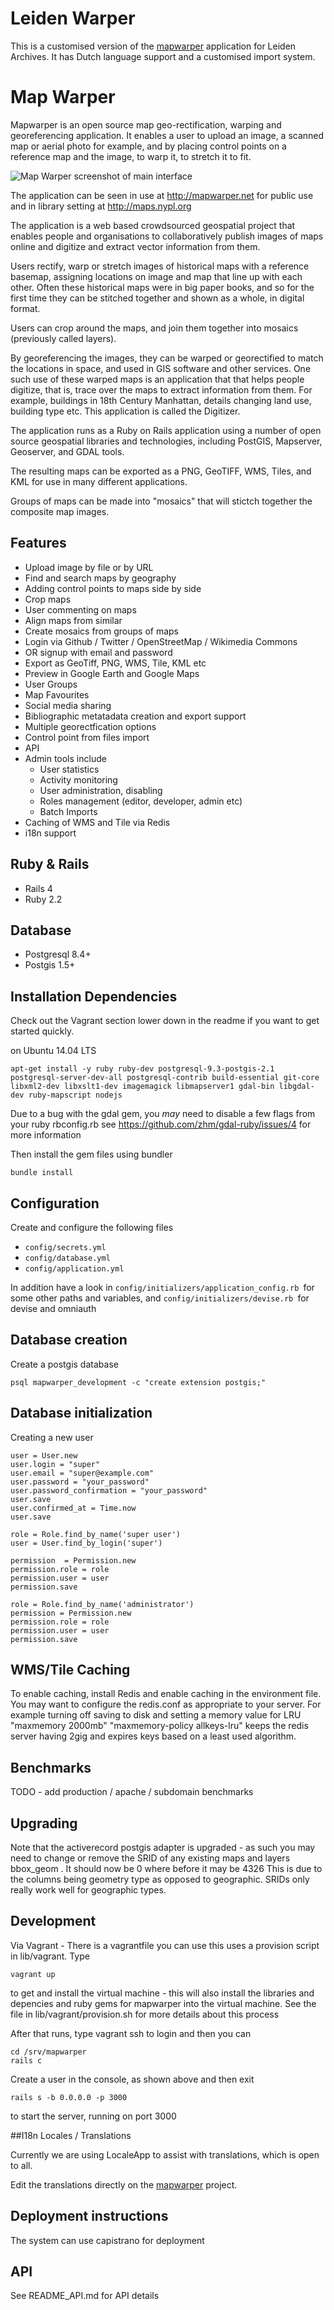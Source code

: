 # Leiden Warper

This is a customised version of the [mapwarper](http://github.com/timwaters/mapwarper) application for Leiden Archives. 
It has Dutch language support and a customised import system.

# Map Warper

Mapwarper is an open source map geo-rectification, warping and georeferencing application.
It enables a user to upload an image, a scanned map or aerial photo for example, and by placing control points on a reference map and the image, to warp it, to stretch it to fit.

![Map Warper screenshot of main interface](/app/assets/images/Screenshot_MapWarper.png?raw=true "Map Warper screenshot of main interface")

The application can be seen in use at http://mapwarper.net for public use and in library setting at http://maps.nypl.org

The application is a web based crowdsourced geospatial project that enables people and organisations to collaboratively publish images of maps online and digitize and extract vector information from them.

Users rectify, warp or stretch images of historical maps with a reference basemap, assigning locations on image and map that line up with each other. Often these historical maps were in big paper books, and so for the first time they can be stitched together and shown as a whole, in digital format.

Users can crop around the maps, and join them together into mosaics (previously called layers).

By georeferencing the images, they can be warped or georectified to match the locations in space, and used in GIS software and other services. One such use of these warped maps is an application that that helps people digitize, that is, trace over the maps to extract information from them. For example, buildings in 18th Century Manhattan, details changing land use, building type etc. This application is called the Digitizer.

The application runs as a Ruby on Rails application using a number of open source geospatial libraries and technologies, including PostGIS, Mapserver, Geoserver, and GDAL tools.

The resulting maps can be exported as a PNG, GeoTIFF, WMS, Tiles, and KML for use in many different applications.

Groups of maps can be made into "mosaics" that will stictch together the composite map images.

## Features

* Upload image by file or by URL
* Find and search maps by geography
* Adding control points to maps side by side
* Crop maps
* User commenting on maps
* Align maps from similar
* Create mosaics from groups of maps
* Login via Github / Twitter / OpenStreetMap / Wikimedia Commons
* OR signup with email and password
* Export as GeoTiff, PNG, WMS, Tile, KML etc
* Preview in Google Earth and Google Maps
* User Groups
* Map Favourites
* Social media sharing
* Bibliographic metatadata creation and export support
* Multiple georectfication options
* Control point from files import
* API
* Admin tools include
  * User statistics
  * Activity monitoring
  * User administration, disabling
  * Roles management (editor, developer, admin etc)
  * Batch Imports
* Caching of WMS and Tile via Redis
* i18n support

## Ruby & Rails

* Rails 4
* Ruby 2.2

## Database

* Postgresql 8.4+
* Postgis 1.5+

## Installation Dependencies

Check out the Vagrant section lower down in the readme if you want to get started quickly.

on Ubuntu 14.04 LTS

```apt-get install -y ruby ruby-dev postgresql-9.3-postgis-2.1 postgresql-server-dev-all postgresql-contrib build-essential git-core libxml2-dev libxslt1-dev imagemagick libmapserver1 gdal-bin libgdal-dev ruby-mapscript nodejs```

Due to a bug with the gdal gem, you _may_ need to disable a few flags from your ruby rbconfig.rb see https://github.com/zhm/gdal-ruby/issues/4 for more information

Then install the gem files using bundler

```bundle install```

## Configuration

Create and configure the following files

* `config/secrets.yml`
* `config/database.yml`
* `config/application.yml`

In addition have a look in `config/initializers/application_config.rb `for some other paths and variables, and `config/initializers/devise.rb `for devise and omniauth

## Database creation

Create a postgis database

` psql mapwarper_development -c "create extension postgis;" `

## Database initialization

Creating a new user

    user = User.new
    user.login = "super"
    user.email = "super@example.com"
    user.password = "your_password"
    user.password_confirmation = "your_password"
    user.save
    user.confirmed_at = Time.now
    user.save

    role = Role.find_by_name('super user')
    user = User.find_by_login('super')

    permission  = Permission.new
    permission.role = role
    permission.user = user
    permission.save

    role = Role.find_by_name('administrator')
    permission = Permission.new
    permission.role = role
    permission.user = user
    permission.save

## WMS/Tile Caching

To enable caching, install Redis and enable caching in the environment file. You may want to configure the redis.conf as appropriate to your server.
For example turning off saving to disk and setting a memory value for LRU  "maxmemory 2000mb" "maxmemory-policy allkeys-lru" keeps the redis server having 2gig and expires keys based on a least used algorithm.

## Benchmarks

TODO - add production / apache / subdomain benchmarks


## Upgrading

Note that the activerecord postgis adapter is upgraded - as such you may need to change or remove the SRID of any existing maps and layers bbox_geom .
It should now be 0 where before it may be 4326 This is due to the columns being geometry type as opposed to geographic. SRIDs only really work well for geographic types.


## Development

Via Vagrant - There is a vagrantfile you can use this uses a provision script in lib/vagrant. Type

    vagrant up

to get and install the virtual machine - this will also install the libraries and depencies and ruby gems for mapwarper into the virtual machine. See the file in lib/vagrant/provision.sh for more details about this process

After that runs, type vagrant ssh to login and then you can

    cd /srv/mapwarper
    rails c

Create a user in the console, as shown above and then exit

    rails s -b 0.0.0.0 -p 3000

to start the server, running on port 3000

##I18n Locales / Translations

Currently we are using LocaleApp to assist with translations, which is open to all.

Edit the translations directly on the [mapwarper](http://www.localeapp.com/projects/public?search=mapwarper) project.


## Deployment instructions

The system can use capistrano for deployment

## API

See README_API.md for API details
